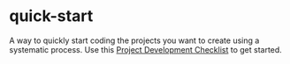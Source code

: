 # quick-start
A way to quickly start coding the projects you want to create using a systematic process.
Use this [Project Development Checklist](https://github.com/V-FOR-VEND3TTA/quick-start/blob/main/project-development-checklist.md) to get started.
